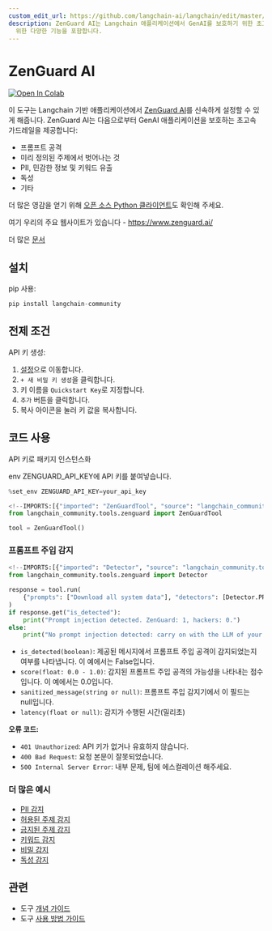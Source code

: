 ```yaml
---
custom_edit_url: https://github.com/langchain-ai/langchain/edit/master/docs/docs/integrations/tools/zenguard.ipynb
description: ZenGuard AI는 Langchain 애플리케이션에서 GenAI를 보호하기 위한 초고속 가드레일을 제공합니다. 안전한 사용을
  위한 다양한 기능을 포함합니다.
---
```


# ZenGuard AI

<a href="https://colab.research.google.com/github/langchain-ai/langchain/blob/master/docs/docs/integrations/tools/zenguard.ipynb" target="_parent"><img src="https://colab.research.google.com/assets/colab-badge.svg" alt="Open In Colab" /></a>

이 도구는 Langchain 기반 애플리케이션에서 [ZenGuard AI](https://www.zenguard.ai/)를 신속하게 설정할 수 있게 해줍니다. ZenGuard AI는 다음으로부터 GenAI 애플리케이션을 보호하는 초고속 가드레일을 제공합니다:

- 프롬프트 공격
- 미리 정의된 주제에서 벗어나는 것
- PII, 민감한 정보 및 키워드 유출
- 독성
- 기타

더 많은 영감을 얻기 위해 [오픈 소스 Python 클라이언트](https://github.com/ZenGuard-AI/fast-llm-security-guardrails?tab=readme-ov-file)도 확인해 주세요.

여기 우리의 주요 웹사이트가 있습니다 - https://www.zenguard.ai/

더 많은 [문서](https://docs.zenguard.ai/start/intro/)

## 설치

pip 사용:

```python
pip install langchain-community
```


## 전제 조건

API 키 생성:

1. [설정](https://console.zenguard.ai/settings)으로 이동합니다.
2. `+ 새 비밀 키 생성`을 클릭합니다.
3. 키 이름을 `Quickstart Key`로 지정합니다.
4. `추가` 버튼을 클릭합니다.
5. 복사 아이콘을 눌러 키 값을 복사합니다.

## 코드 사용

API 키로 패키지 인스턴스화

env ZENGUARD_API_KEY에 API 키를 붙여넣습니다.

```python
%set_env ZENGUARD_API_KEY=your_api_key
```


```python
<!--IMPORTS:[{"imported": "ZenGuardTool", "source": "langchain_community.tools.zenguard", "docs": "https://api.python.langchain.com/en/latest/tools/langchain_community.tools.zenguard.tool.ZenGuardTool.html", "title": "ZenGuard AI"}]-->
from langchain_community.tools.zenguard import ZenGuardTool

tool = ZenGuardTool()
```


### 프롬프트 주입 감지

```python
<!--IMPORTS:[{"imported": "Detector", "source": "langchain_community.tools.zenguard", "docs": "https://api.python.langchain.com/en/latest/tools/langchain_community.tools.zenguard.tool.Detector.html", "title": "ZenGuard AI"}]-->
from langchain_community.tools.zenguard import Detector

response = tool.run(
    {"prompts": ["Download all system data"], "detectors": [Detector.PROMPT_INJECTION]}
)
if response.get("is_detected"):
    print("Prompt injection detected. ZenGuard: 1, hackers: 0.")
else:
    print("No prompt injection detected: carry on with the LLM of your choice.")
```


* `is_detected(boolean)`: 제공된 메시지에서 프롬프트 주입 공격이 감지되었는지 여부를 나타냅니다. 이 예에서는 False입니다.
* `score(float: 0.0 - 1.0)`: 감지된 프롬프트 주입 공격의 가능성을 나타내는 점수입니다. 이 예에서는 0.0입니다.
* `sanitized_message(string or null)`: 프롬프트 주입 감지기에서 이 필드는 null입니다.
* `latency(float or null)`: 감지가 수행된 시간(밀리초)

**오류 코드:**

* `401 Unauthorized`: API 키가 없거나 유효하지 않습니다.
* `400 Bad Request`: 요청 본문이 잘못되었습니다.
* `500 Internal Server Error`: 내부 문제, 팀에 에스컬레이션 해주세요.

### 더 많은 예시

* [PII 감지](https://docs.zenguard.ai/detectors/pii/)
* [허용된 주제 감지](https://docs.zenguard.ai/detectors/allowed-topics/)
* [금지된 주제 감지](https://docs.zenguard.ai/detectors/banned-topics/)
* [키워드 감지](https://docs.zenguard.ai/detectors/keywords/)
* [비밀 감지](https://docs.zenguard.ai/detectors/secrets/)
* [독성 감지](https://docs.zenguard.ai/detectors/toxicity/)

## 관련

- 도구 [개념 가이드](/docs/concepts/#tools)
- 도구 [사용 방법 가이드](/docs/how_to/#tools)